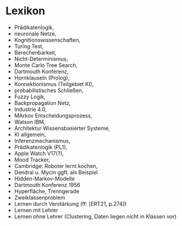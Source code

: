 # Lexikon
- Prädikatenlogik,
- neuronale Netze,
- Kognitionswissenschaften,
- Turing Test,
- Berechenbarkeit,
- Nicht-Determinismus,
- Monte Carlo Tree Search,
- Dartmouth Konferenz,
- Hornklauseln (Prolog),
- Konnektionismus (Teilgebiet KI),
- probabilistisches Schließen,
- Fuzzy Logik,
- Backpropagation Netz,
- Industrie 4.0,
- MArkov Entscheidungsprozess,
- Watson IBM,
- Architektur Wissensbasierter Systeme,
- KI allgemein,
- Inferenzmechanismus,
- Prädikatenlogik (PL1),
- Apple Watch V17(?),
- Mood Tracker,
- Cambridge: Roboter lernt kochen,
- Dendral u. Mycin ggfl. als Beispiel
- Hidden-Markov-Modelle
- Dartmouth Konferenz 1956
- Hyperfläche, Trenngerade
- Zweiklassenproblem
- Lernen durch Verstärkung (ff: [ERT21, p.274])
- Lernen mit Lehrer
- Lernen ohne Lehrer (Clustering, Daten liegen nicht in Klassen vor)